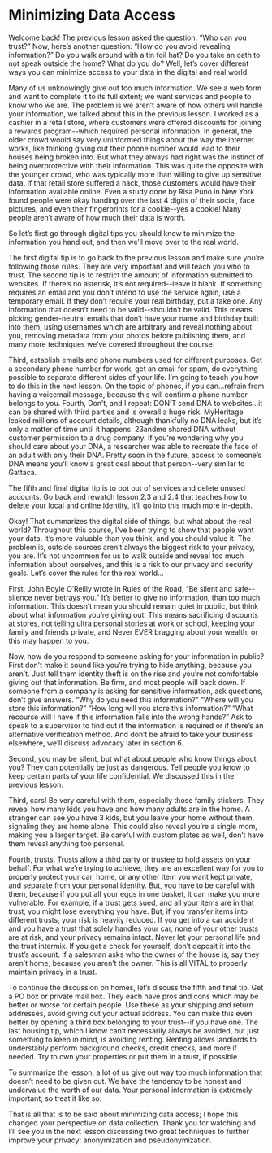# Minimizing Data Access

Welcome back! The previous lesson asked the question: “Who can you trust?” Now,
here’s another question: “How do you avoid revealing information?” Do you walk
around with a tin foil hat? Do you take an oath to not speak outside the home?
What do you do? Well, let’s cover different ways you can minimize access to your
data in the digital and real world.

Many of us unknowingly give out too much information. We see a web form and
want to complete it to its full extent; we want services and people to know who we
are. The problem is we aren’t aware of how others will handle your information, we
talked about this in the previous lesson. I worked as a cashier in a retail store,
where customers were offered discounts for joining a rewards program--which
required personal information. In general, the older crowd would say very
uninformed things about the way the internet works, like thinking giving out their
phone number would lead to their houses being broken into. But what they
always had right was the instinct of being overprotective with their information.
This was quite the opposite with the younger crowd, who was typically more than
willing to give up sensitive data. If that retail store suffered a hack, those
customers would have their information available online. Even a study done by
Risa Puno in New York found people were okay handing over the last 4 digits of
their social, face pictures, and even their fingerprints for a cookie--yes a cookie!
Many people aren’t aware of how much their data is worth.

So let’s first go through digital tips you should know to minimize the information
you hand out, and then we’ll move over to the real world.

The first digital tip is to go back to the previous lesson and make sure you’re
following those rules. They are very important and will teach you who to trust.
The second tip is to restrict the amount of information submitted to websites. If
there’s no asterisk, it’s not required--leave it blank. If something requires an email
and you don’t intend to use the service again, use a temporary email. If they don’t
require your real birthday, put a fake one. Any information that doesn’t need to
be valid--shouldn’t be valid. This means picking gender-neutral emails that don’t
have your name and birthday built into them, using usernames which are
arbitrary and reveal nothing about you, removing metadata from your photos
before publishing them, and many more techniques we’ve covered throughout
the course.

Third, establish emails and phone numbers used for different purposes. Get a
secondary phone number for work, get an email for spam, do everything possible
to separate different sides of your life. I’m going to teach you how to do this in the
next lesson. On the topic of phones, if you can...refrain from having a voicemail
message, because this will confirm a phone number belongs to you.
Fourth, Don’t, and I repeat: DON’T send DNA to websites...it can be shared with
third parties and is overall a huge risk. MyHeritage leaked millions of account
details, although thankfully no DNA leaks, but it’s only a matter of time until it
happens. 23andme shared DNA without customer permission to a drug company.
If you’re wondering why you should care about your DNA, a researcher was able
to recreate the face of an adult with only their DNA. Pretty soon in the future,
access to someone’s DNA means you’ll know a great deal about that person--very
similar to Gattaca.

The fifth and final digital tip is to opt out of services and delete unused accounts.
Go back and rewatch lesson 2.3 and 2.4 that teaches how to delete your local and
online identity, it’ll go into this much more in-depth.

Okay! That summarizes the digital side of things, but what about the real world?
Throughout this course, I’ve been trying to show that people want your data. It’s
more valuable than you think, and you should value it. The problem is, outside
sources aren’t always the biggest risk to your privacy, you are. It’s not uncommon
for us to walk outside and reveal too much information about ourselves, and this
is a risk to our privacy and security goals. Let’s cover the rules for the real world...

First, John Boyle O’Reilly wrote in Rules of the Road, “Be silent and safe--silence
never betrays you.” It’s better to give no information, than too much information.
This doesn’t mean you should remain quiet in public, but think about what
information you’re giving out. This means sacrificing discounts at stores, not
telling ultra personal stories at work or school, keeping your family and friends
private, and Never EVER bragging about your wealth, or this may happen to you.

Now, how do you respond to someone asking for your information in public? First
don’t make it sound like you’re trying to hide anything, because you aren’t. Just
tell them identity theft is on the rise and you’re not comfortable giving out that
information. Be firm, and most people will back down. If someone from a company
is asking for sensitive information, ask questions, don’t give answers. “Why do you
need this information?” “Where will you store this information?” “How long will you
store this information?” “What recourse will I have if this information falls into the
wrong hands?” Ask to speak to a supervisor to find out if the information is
required or if there’s an alternative verification method. And don’t be afraid to
take your business elsewhere, we’ll discuss advocacy later in section 6.

Second, you may be silent, but what about people who know things about you?
They can potentially be just as dangerous. Tell people you know to keep certain
parts of your life confidential. We discussed this in the previous lesson.

Third, cars! Be very careful with them, especially those family stickers. They reveal
how many kids you have and how many adults are in the home. A stranger can
see you have 3 kids, but you leave your home without them, signaling they are
home alone. This could also reveal you’re a single mom, making you a larger
target. Be careful with custom plates as well, don’t have them reveal anything too
personal.

Fourth, trusts. Trusts allow a third party or trustee to hold assets on your behalf.
For what we’re trying to achieve, they are an excellent way for you to properly
protect your car, home, or any other item you want kept private, and separate
from your personal identity. But, you have to be careful with them, because if you
put all your eggs in one basket, it can make you more vulnerable. For example, if
a trust gets sued, and all your items are in that trust, you might lose everything
you have. But, if you transfer items into different trusts, your risk is heavily
reduced. If you get into a car accident and you have a trust that solely handles
your car, none of your other trusts are at risk, and your privacy remains intact.
Never let your personal life and the trust intermix. If you get a check for yourself,
don’t deposit it into the trust’s account. If a salesman asks who the owner of the
house is, say they aren’t home, because you aren’t the owner. This is all VITAL to
properly maintain privacy in a trust.

To continue the discussion on homes, let’s discuss the fifth and final tip. Get a PO
box or private mail box. They each have pros and cons which may be better or
worse for certain people. Use these as your shipping and return addresses, avoid
giving out your actual address. You can make this even better by opening a third
box belonging to your trust--if you have one. The last housing tip, which I know
can’t necessarily always be avoided, but just something to keep in mind, is
avoiding renting. Renting allows landlords to understably perform background
checks, credit checks, and more if needed. Try to own your properties or put
them in a trust, if possible.

To summarize the lesson, a lot of us give out way too much information that
doesn’t need to be given out. We have the tendency to be honest and undervalue
the worth of our data. Your personal information is extremely important, so treat
it like so.

That is all that is to be said about minimizing data access; I hope this changed
your perspective on data collection. Thank you for watching and I’ll see you in the
next lesson discussing two great techniques to further improve your privacy:
anonymization and pseudonymization.
